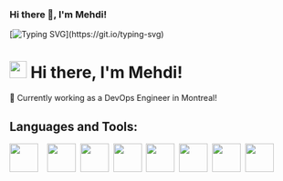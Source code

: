 ### Hi there 👋, I'm Mehdi!

[![Typing SVG](https://readme-typing-svg.herokuapp.com?font=Courier+new&color=%23808080&size=40&width=800&duration=6969&lines=Welcome+to+my+profile!)](https://git.io/typing-svg)
# <img src="https://raw.githubusercontent.com/iampavangandhi/iampavangandhi/master/gifs/Hi.gif" width="30px"> Hi there, I'm Mehdi!

🏢 Currently working as a DevOps Engineer in Montreal!


## Languages and Tools:
<div>
  <img width=50px src="https://upload.wikimedia.org/wikipedia/commons/thumb/0/04/Terraform_Logo.svg/512px-Terraform_Logo.svg.png">&nbsp;&nbsp;&nbsp;
  <img width=50px src="https://upload.wikimedia.org/wikipedia/commons/thumb/2/24/Ansible_logo.svg/1664px-Ansible_logo.svg.png">&nbsp;
  <img width=50px src="">&nbsp;
  <img width=50px src="">&nbsp;
  <img width=50px src="">&nbsp;
  <img width=50px src="">&nbsp;
  <img width=50px src="">&nbsp;  
  <img width=50px src="">&nbsp;  
</div>

</br>

<!--
**MehdiBenIT/MehdiBenIT** is a ✨ _special_ ✨ repository because its `README.md` (this file) appears on your GitHub profile.

Here are some ideas to get you started:

- 🔭 I’m currently working on ...
- 🌱 I’m currently learning ...
- 👯 I’m looking to collaborate on ...
- 🤔 I’m looking for help with ...
- 💬 Ask me about ...
- 📫 How to reach me: ...
- 😄 Pronouns: ...
- ⚡ Fun fact: ...
-->
